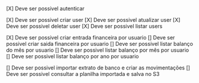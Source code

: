 [X] Deve ser possivel autenticar

[X] Deve ser possivel criar user
[X] Deve ser possivel atualizar user
[X] Deve ser possivel deletar user
[X] Deve ser possivel listar users

[X] Deve ser possivel criar entrada financeira por usuario
[] Deve ser possivel criar saida financeira por usuario
[] Deve ser possivel listar balanço do mês por usuario
[] Deve ser possivel listar balanço por mês por usuario
[] Deve ser possivel listar balanço por ano por usuario

[] Deve ser possivel importar extrato de banco e criar as movimentações
[] Deve ser possivel consultar a planilha importada e salva no S3